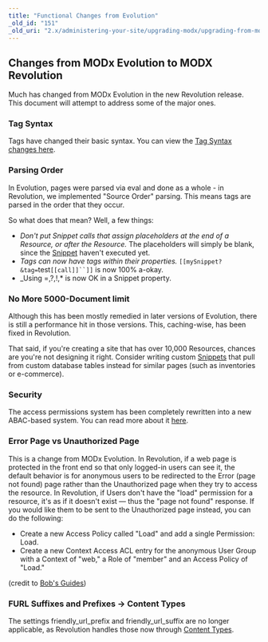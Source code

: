 ```yaml
---
title: "Functional Changes from Evolution"
_old_id: "151"
_old_uri: "2.x/administering-your-site/upgrading-modx/upgrading-from-modx-evolution/functional-changes-from-evolution"
---
```


## Changes from MODx Evolution to MODX Revolution

Much has changed from MODx Evolution in the new Revolution release. This document will attempt to address some of the major ones.

### Tag Syntax

Tags have changed their basic syntax. You can view the [Tag Syntax changes here](building-sites/tag-syntax "Tag Syntax").

### Parsing Order

In Evolution, pages were parsed via eval and done as a whole - in Revolution, we implemented "Source Order" parsing. This means tags are parsed in the order that they occur.

So what does that mean? Well, a few things:

- _Don't put Snippet calls that assign placeholders at the end of a Resource, or after the Resource._ The placeholders will simply be blank, since the [Snippet](extending-modx/snippets "Snippets") haven't executed yet.
- _Tags can now have tags within their properties._ `[[mySnippet? &tag=`test`[[call]]``]]` is now 100% a-okay.
- \_Using =,?,!,\* is now OK in a Snippet property.

### No More 5000-Document limit

Although this has been mostly remedied in later versions of Evolution, there is still a performance hit in those versions. This, caching-wise, has been fixed in Revolution.

That said, if you're creating a site that has over 10,000 Resources, chances are you're not designing it right. Consider writing custom [Snippets](extending-modx/snippets "Snippets") that pull from custom database tables instead for similar pages (such as inventories or e-commerce).

### Security

The access permissions system has been completely rewritten into a new ABAC-based system. You can read more about it [here](building-sites/client-proofing/security "Security").

### Error Page vs Unauthorized Page

This is a change from MODx Evolution. In Revolution, if a web page is protected in the front end so that only logged-in users can see it, the default behavior is for anonymous users to be redirected to the Error (page not found) page rather than the Unauthorized page when they try to access the resource. In Revolution, if Users don't have the "load" permission for a resource, it's as if it doesn't exist — thus the "page not found" response. If you would like them to be sent to the Unauthorized page instead, you can do the following:

- Create a new Access Policy called "Load" and add a single Permission: Load.
- Create a new Context Access ACL entry for the anonymous User Group with a Context of "web," a Role of "member" and an Access Policy of "Load."

(credit to [Bob's Guides](http://bobsguides.com/revolution-permissions.html))

### FURL Suffixes and Prefixes -> Content Types

The settings friendly\_url\_prefix and friendly\_url\_suffix are no longer applicable, as Revolution handles those now through [Content Types](building-sites/resources/content-types "Content Types").
